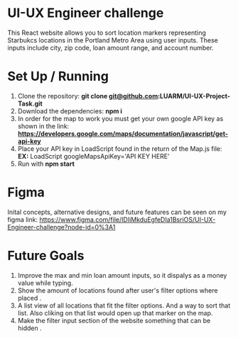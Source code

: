 # UI-UX Engineer challenge

This React website allows you to sort location markers representing Starbukcs locations in the Portland Metro Area using user inputs. These inputs include city, zip code, loan amount range, and account number.

# Set Up / Running 
1) Clone the repository:
**git clone git@github.com:LUARM/UI-UX-Project-Task.git**
2) Download the dependencies: 
**npm i**
3) In order for the map to work you must get your own google API key as shown in the link:
**https://developers.google.com/maps/documentation/javascript/get-api-key**
4) Place your API key in LoadScript found in the return of the Map.js file:
**EX:** LoadScript googleMapsApiKey='API KEY HERE'
5) Run with **npm start**

# Figma
Inital concepts, alternative designs, and future features can be seen on my figma link:
https://www.figma.com/file/IDIiMkduEgfeDIa1BsriOS/UI-UX-Engineer-challenge?node-id=0%3A1



# Future Goals
1) Improve the max and min loan amount inputs, so it dispalys as a money value while typing.
2) Show the amount of locations found after user's filter options where placed .
3) A list view of all locations that fit the filter options. And a way to sort that list. Also cliking on that list would open up that marker on the map.
4) Make the filter input section of the website something that can be hidden .


